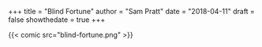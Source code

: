 +++
title = "Blind Fortune"
author = "Sam Pratt"
date = "2018-04-11"
draft = false
showthedate = true
+++

{{< comic src="blind-fortune.png" >}}
